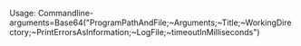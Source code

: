 ﻿Usage: Commandline-arguments=Base64("ProgramPathAndFile;~Arguments;~Title;~WorkingDirectory;~PrintErrorsAsInformation;~LogFile;~timeoutInMilliseconds")